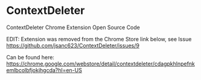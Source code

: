 ContextDeleter
==============

ContextDeleter Chrome Extension Open Source Code


EDIT: Extension was removed from the Chrome Store link below, see Issue https://github.com/jsanc623/ContextDeleter/issues/9



Can be found here: https://chrome.google.com/webstore/detail/contextdeleter/cdagpkhlnpefnkemlbcolbfjokjhgcda?hl=en-US
